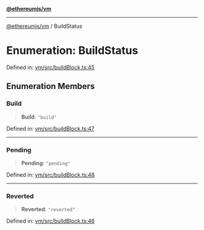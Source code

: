 [**@ethereumjs/vm**](../README.md)

***

[@ethereumjs/vm](../README.md) / BuildStatus

# Enumeration: BuildStatus

Defined in: [vm/src/buildBlock.ts:45](https://github.com/Dargon789/ethereumjs-monorepo/blob/master/packages/vm/src/buildBlock.ts#L45)

## Enumeration Members

### Build

> **Build**: `"build"`

Defined in: [vm/src/buildBlock.ts:47](https://github.com/Dargon789/ethereumjs-monorepo/blob/master/packages/vm/src/buildBlock.ts#L47)

***

### Pending

> **Pending**: `"pending"`

Defined in: [vm/src/buildBlock.ts:48](https://github.com/Dargon789/ethereumjs-monorepo/blob/master/packages/vm/src/buildBlock.ts#L48)

***

### Reverted

> **Reverted**: `"reverted"`

Defined in: [vm/src/buildBlock.ts:46](https://github.com/Dargon789/ethereumjs-monorepo/blob/master/packages/vm/src/buildBlock.ts#L46)
